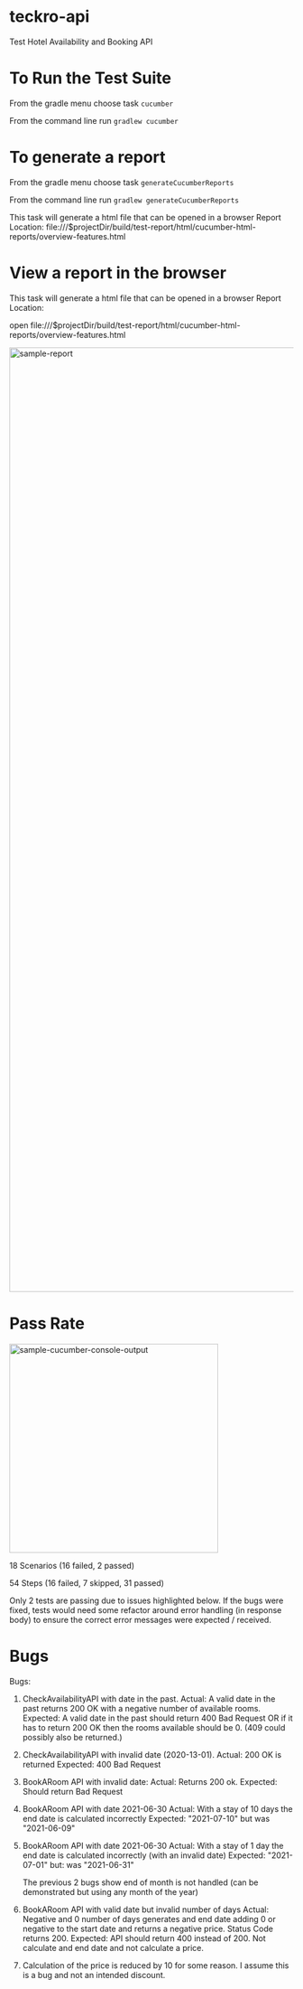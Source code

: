 # teckro-api
Test Hotel Availability and Booking API

# To Run the Test Suite
From the gradle menu choose task `cucumber`

From the command line run `gradlew cucumber`

# To generate a report 
From the gradle menu choose task `generateCucumberReports`

From the command line run `gradlew generateCucumberReports`

This task will generate a html file that can be opened in a browser 
Report Location: file:///$projectDir/build/test-report/html/cucumber-html-reports/overview-features.html

# View a report in the browser
This task will generate a html file that can be opened in a browser Report Location: 

open file:///$projectDir/build/test-report/html/cucumber-html-reports/overview-features.html

<img width="1672" alt="sample-report" src="https://user-images.githubusercontent.com/22344537/88045745-eba79880-cb46-11ea-8f2c-60b94244088a.png">


# Pass Rate
<img width="370" alt="sample-cucumber-console-output" src="https://user-images.githubusercontent.com/22344537/88046161-8d2eea00-cb47-11ea-9603-7062325db0ef.png">

18 Scenarios (16 failed, 2 passed)

54 Steps (16 failed, 7 skipped, 31 passed)

Only 2 tests are passing due to issues highlighted below. 
If the bugs were fixed, tests would need some refactor around error handling (in response body) to ensure the correct
error messages were expected / received.

# Bugs

Bugs:

1.  CheckAvailabilityAPI with date in the past. 
    Actual: A valid date in the past returns 200 OK with a negative number of available rooms.
    Expected: A valid date in the past should return 400 Bad Request OR
    if it has to return 200 OK then the rooms available should be 0.
    (409 could possibly also be returned.)

2.  CheckAvailabilityAPI with invalid date (2020-13-01). 
    Actual: 200 OK is returned 
    Expected: 400 Bad Request

3.  BookARoom API with invalid date: 
    Actual: Returns 200 ok. 
    Expected: Should return Bad Request

4.  BookARoom API with date 2021-06-30 
    Actual: With a stay of 10 days the end date is calculated incorrectly 
    Expected: "2021-07-10" but was "2021-06-09"

5.  BookARoom API with date 2021-06-30 
    Actual: With a stay of 1 day the end date is calculated incorrectly (with an invalid date) 
    Expected: "2021-07-01" but: was "2021-06-31"

    The previous 2 bugs show end of month is not handled (can be
    demonstrated but using any month of the year)
    
6.  BookARoom API with valid date but invalid number of days 
    Actual: Negative and 0 number of days generates and end date adding 0 or negative to the start date and returns a negative price.
    Status Code returns 200.
    Expected: API should return 400 instead of 200. Not calculate and end date and not calculate a price.

7.  Calculation of the price is reduced by 10 for some reason. I assume
    this is a bug and not an intended discount.

